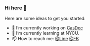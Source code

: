 ### Hi here 👋


Here are some ideas to get you started:

- 🔭 I’m currently working on [CasDoc](https://casdoc.io)
- 🌱 I’m currently learning at NYCU.
- 📫 How to reach me: [@Line](https://line.me/jimmy518676) [@FB](https://www.facebook.com/profile.php?id=100000445073213)

